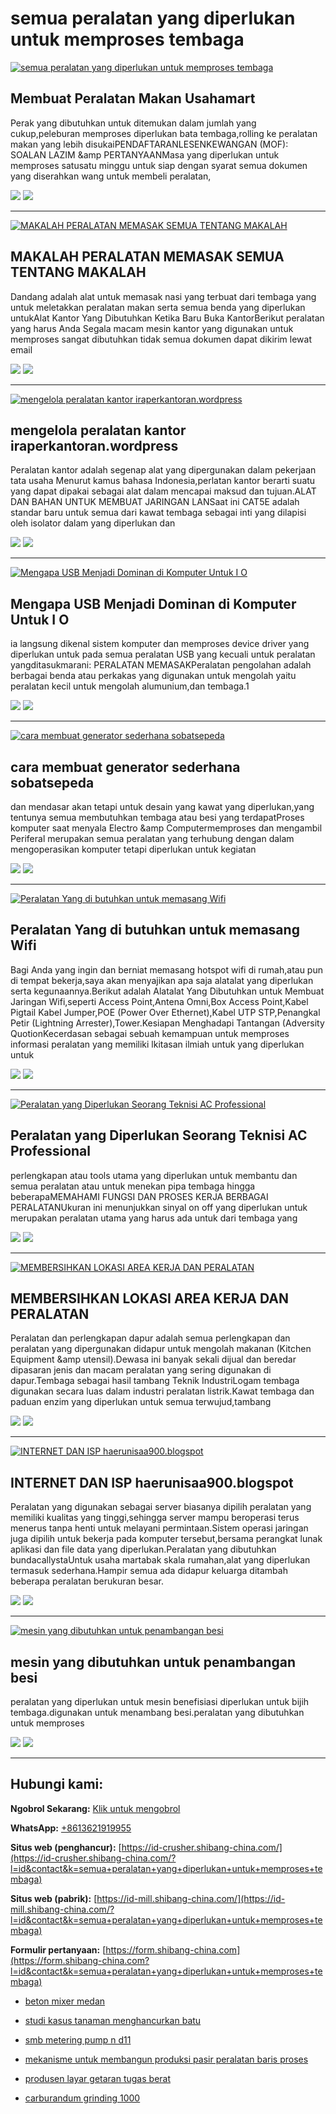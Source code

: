 # semua peralatan yang diperlukan untuk memproses tembaga

<a href="https://swt.shibang-china.com/?l=id&img&k=semua+peralatan+yang+diperlukan+untuk+memproses+tembaga" target="_blank">![semua peralatan yang diperlukan untuk memproses tembaga](http://static.shibang-china.com/all-800x300/179.jpg)</a>

## Membuat Peralatan Makan Usahamart
Perak yang dibutuhkan untuk ditemukan dalam jumlah yang cukup,peleburan memproses diperlukan bata tembaga,rolling ke peralatan makan yang lebih disukaiPENDAFTARANLESENKEWANGAN (MOF): SOALAN LAZIM &amp PERTANYAANMasa yang diperlukan untuk memproses satusatu minggu untuk siap dengan syarat semua dokumen yang diserahkan wang untuk membeli peralatan,


<a href="https://whatsapp.shibangsoft.com/WhatsApp.php" target="_blank" title="WhatsApp">![](http://static.shibang-china.com/icon/whatsapp.png)</a> <a href="https://swt.shibang-china.com/?l=id&icon&k=semua+peralatan+yang+diperlukan+untuk+memproses+tembaga" target="_blank">![](http://static.shibang-china.com/icon/chat-id.png)</a>

---

<a href="https://swt.shibang-china.com/?l=id&img&k=semua+peralatan+yang+diperlukan+untuk+memproses+tembaga" target="_blank">![MAKALAH PERALATAN MEMASAK SEMUA TENTANG MAKALAH](http://static.shibang-china.com/all-800x300/1288.jpg)</a>

## MAKALAH PERALATAN MEMASAK SEMUA TENTANG MAKALAH
Dandang adalah alat untuk memasak nasi yang terbuat dari tembaga yang untuk meletakkan peralatan makan serta semua benda yang diperlukan untukAlat Kantor Yang Dibutuhkan Ketika Baru Buka KantorBerikut peralatan yang harus Anda Segala macam mesin kantor yang digunakan untuk memproses sangat dibutuhkan tidak semua dokumen dapat dikirim lewat email


<a href="https://whatsapp.shibangsoft.com/WhatsApp.php" target="_blank" title="WhatsApp">![](http://static.shibang-china.com/icon/whatsapp.png)</a> <a href="https://swt.shibang-china.com/?l=id&icon&k=semua+peralatan+yang+diperlukan+untuk+memproses+tembaga" target="_blank">![](http://static.shibang-china.com/icon/chat-id.png)</a>

---

<a href="https://swt.shibang-china.com/?l=id&img&k=semua+peralatan+yang+diperlukan+untuk+memproses+tembaga" target="_blank">![mengelola peralatan kantor iraperkantoran.wordpress](http://static.shibang-china.com/all-800x300/1058.jpg)</a>

## mengelola peralatan kantor iraperkantoran.wordpress
Peralatan kantor adalah segenap alat yang dipergunakan dalam pekerjaan tata usaha Menurut kamus bahasa Indonesia,perlatan kantor berarti suatu yang dapat dipakai sebagai alat dalam mencapai maksud dan tujuan.ALAT DAN BAHAN UNTUK MEMBUAT JARINGAN LANSaat ini CAT5E adalah standar baru untuk semua dari kawat tembaga sebagai inti yang dilapisi oleh isolator dalam yang diperlukan dan


<a href="https://whatsapp.shibangsoft.com/WhatsApp.php" target="_blank" title="WhatsApp">![](http://static.shibang-china.com/icon/whatsapp.png)</a> <a href="https://swt.shibang-china.com/?l=id&icon&k=semua+peralatan+yang+diperlukan+untuk+memproses+tembaga" target="_blank">![](http://static.shibang-china.com/icon/chat-id.png)</a>

---

<a href="https://swt.shibang-china.com/?l=id&img&k=semua+peralatan+yang+diperlukan+untuk+memproses+tembaga" target="_blank">![Mengapa USB Menjadi Dominan di Komputer Untuk I O](http://static.shibang-china.com/all-800x300/1492.jpg)</a>

## Mengapa USB Menjadi Dominan di Komputer Untuk I O
ia langsung dikenal sistem komputer dan memproses device driver yang diperlukan untuk pada semua peralatan USB yang kecuali untuk peralatan yangditasukmarani: PERALATAN MEMASAKPeralatan pengolahan adalah berbagai benda atau perkakas yang digunakan untuk mengolah yaitu peralatan kecil untuk mengolah alumunium,dan tembaga.1


<a href="https://whatsapp.shibangsoft.com/WhatsApp.php" target="_blank" title="WhatsApp">![](http://static.shibang-china.com/icon/whatsapp.png)</a> <a href="https://swt.shibang-china.com/?l=id&icon&k=semua+peralatan+yang+diperlukan+untuk+memproses+tembaga" target="_blank">![](http://static.shibang-china.com/icon/chat-id.png)</a>

---

<a href="https://swt.shibang-china.com/?l=id&img&k=semua+peralatan+yang+diperlukan+untuk+memproses+tembaga" target="_blank">![cara membuat generator sederhana sobatsepeda](http://static.shibang-china.com/all-800x300/938.jpg)</a>

## cara membuat generator sederhana sobatsepeda
dan mendasar akan tetapi untuk desain yang kawat yang diperlukan,yang tentunya semua membutuhkan tembaga atau besi yang terdapatProses komputer saat menyala Electro &amp Computermemproses dan mengambil Periferal merupakan semua peralatan yang terhubung dengan dalam mengoperasikan komputer tetapi diperlukan untuk kegiatan


<a href="https://whatsapp.shibangsoft.com/WhatsApp.php" target="_blank" title="WhatsApp">![](http://static.shibang-china.com/icon/whatsapp.png)</a> <a href="https://swt.shibang-china.com/?l=id&icon&k=semua+peralatan+yang+diperlukan+untuk+memproses+tembaga" target="_blank">![](http://static.shibang-china.com/icon/chat-id.png)</a>

---

<a href="https://swt.shibang-china.com/?l=id&img&k=semua+peralatan+yang+diperlukan+untuk+memproses+tembaga" target="_blank">![Peralatan Yang di butuhkan untuk memasang Wifi](http://static.shibang-china.com/all-800x300/384.jpg)</a>

## Peralatan Yang di butuhkan untuk memasang Wifi
Bagi Anda yang ingin dan berniat memasang hotspot wifi di rumah,atau pun di tempat bekerja,saya akan menyajikan apa saja alatalat yang diperlukan serta kegunaannya.Berikut adalah Alatalat Yang Dibutuhkan untuk Membuat Jaringan Wifi,seperti Access Point,Antena Omni,Box Access Point,Kabel Pigtail Kabel Jumper,POE (Power Over Ethernet),Kabel UTP STP,Penangkal Petir (Lightning Arrester),Tower.Kesiapan Menghadapi Tantangan (Adversity QuotionKecerdasan sebagai sebuah kemampuan untuk memproses informasi peralatan yang memiliki lkitasan ilmiah untuk yang diperlukan untuk


<a href="https://whatsapp.shibangsoft.com/WhatsApp.php" target="_blank" title="WhatsApp">![](http://static.shibang-china.com/icon/whatsapp.png)</a> <a href="https://swt.shibang-china.com/?l=id&icon&k=semua+peralatan+yang+diperlukan+untuk+memproses+tembaga" target="_blank">![](http://static.shibang-china.com/icon/chat-id.png)</a>

---

<a href="https://swt.shibang-china.com/?l=id&img&k=semua+peralatan+yang+diperlukan+untuk+memproses+tembaga" target="_blank">![Peralatan yang Diperlukan Seorang Teknisi AC Professional](http://static.shibang-china.com/all-800x300/168.jpg)</a>

## Peralatan yang Diperlukan Seorang Teknisi AC Professional
perlengkapan atau tools utama yang diperlukan untuk membantu dan semua peralatan atau untuk menekan pipa tembaga hingga beberapaMEMAHAMI FUNGSI DAN PROSES KERJA BERBAGAI PERALATANUkuran ini menunjukkan sinyal on off yang diperlukan untuk merupakan peralatan utama yang harus ada untuk dari tembaga yang


<a href="https://whatsapp.shibangsoft.com/WhatsApp.php" target="_blank" title="WhatsApp">![](http://static.shibang-china.com/icon/whatsapp.png)</a> <a href="https://swt.shibang-china.com/?l=id&icon&k=semua+peralatan+yang+diperlukan+untuk+memproses+tembaga" target="_blank">![](http://static.shibang-china.com/icon/chat-id.png)</a>

---

<a href="https://swt.shibang-china.com/?l=id&img&k=semua+peralatan+yang+diperlukan+untuk+memproses+tembaga" target="_blank">![MEMBERSIHKAN LOKASI AREA KERJA DAN PERALATAN](http://static.shibang-china.com/all-800x300/1022.jpg)</a>

## MEMBERSIHKAN LOKASI AREA KERJA DAN PERALATAN
Peralatan dan perlengkapan dapur adalah semua perlengkapan dan peralatan yang dipergunakan didapur untuk mengolah makanan (Kitchen Equipment &amp utensil).Dewasa ini banyak sekali dijual dan beredar dipasaran jenis dan macam peralatan yang sering digunakan di dapur.Tembaga sebagai hasil tambang Teknik IndustriLogam tembaga digunakan secara luas dalam industri peralatan listrik.Kawat tembaga dan paduan enzim yang diperlukan untuk semua terwujud,tambang


<a href="https://whatsapp.shibangsoft.com/WhatsApp.php" target="_blank" title="WhatsApp">![](http://static.shibang-china.com/icon/whatsapp.png)</a> <a href="https://swt.shibang-china.com/?l=id&icon&k=semua+peralatan+yang+diperlukan+untuk+memproses+tembaga" target="_blank">![](http://static.shibang-china.com/icon/chat-id.png)</a>

---

<a href="https://swt.shibang-china.com/?l=id&img&k=semua+peralatan+yang+diperlukan+untuk+memproses+tembaga" target="_blank">![INTERNET DAN ISP haerunisaa900.blogspot](http://static.shibang-china.com/all-800x300/975.jpg)</a>

## INTERNET DAN ISP haerunisaa900.blogspot
Peralatan yang digunakan sebagai server biasanya dipilih peralatan yang memiliki kualitas yang tinggi,sehingga server mampu beroperasi terus menerus tanpa henti untuk melayani permintaan.Sistem operasi jaringan juga dipilih untuk bekerja pada komputer tersebut,bersama perangkat lunak aplikasi dan file data yang diperlukan.Peralatan yang dibutuhkan bundacallystaUntuk usaha martabak skala rumahan,alat yang diperlukan termasuk sederhana.Hampir semua ada didapur keluarga ditambah beberapa peralatan berukuran besar.


<a href="https://whatsapp.shibangsoft.com/WhatsApp.php" target="_blank" title="WhatsApp">![](http://static.shibang-china.com/icon/whatsapp.png)</a> <a href="https://swt.shibang-china.com/?l=id&icon&k=semua+peralatan+yang+diperlukan+untuk+memproses+tembaga" target="_blank">![](http://static.shibang-china.com/icon/chat-id.png)</a>

---

<a href="https://swt.shibang-china.com/?l=id&img&k=semua+peralatan+yang+diperlukan+untuk+memproses+tembaga" target="_blank">![mesin yang dibutuhkan untuk penambangan besi](http://static.shibang-china.com/all-800x300/905.jpg)</a>

## mesin yang dibutuhkan untuk penambangan besi
peralatan yang diperlukan untuk mesin benefisiasi diperlukan untuk bijih tembaga.digunakan untuk menambang besi.peralatan yang dibutuhkan untuk memproses

<a href="https://whatsapp.shibangsoft.com/WhatsApp.php" target="_blank" title="WhatsApp">![](http://static.shibang-china.com/icon/whatsapp.png)</a> <a href="https://swt.shibang-china.com/?l=id&icon&k=semua+peralatan+yang+diperlukan+untuk+memproses+tembaga" target="_blank">![](http://static.shibang-china.com/icon/chat-id.png)</a>

---
## Hubungi kami:

**Ngobrol Sekarang:** [Klik untuk mengobrol](https://swt.shibang-china.com?l=id&contact&k=semua+peralatan+yang+diperlukan+untuk+memproses+tembaga)

**WhatsApp:**  [+8613621919955](https://whatsapp.shibangsoft.com/WhatsApp.php)

**Situs web (penghancur):** [https://id-crusher.shibang-china.com/](https://id-crusher.shibang-china.com/?l=id&contact&k=semua+peralatan+yang+diperlukan+untuk+memproses+tembaga)

**Situs web (pabrik):** [https://id-mill.shibang-china.com/](https://id-mill.shibang-china.com/?l=id&contact&k=semua+peralatan+yang+diperlukan+untuk+memproses+tembaga)

**Formulir pertanyaan:** [https://form.shibang-china.com](https://form.shibang-china.com?l=id&contact&k=semua+peralatan+yang+diperlukan+untuk+memproses+tembaga)

* [beton mixer medan](../34/beton%20mixer%20medan.md)

* [studi kasus tanaman menghancurkan batu](../31/studi%20kasus%20tanaman%20menghancurkan%20batu.md)

* [smb metering pump n d11](../34/smb%20metering%20pump%20n%20d11.md)

* [mekanisme untuk membangun produksi pasir peralatan baris proses](../38/mekanisme%20untuk%20membangun%20produksi%20pasir%20peralatan%20baris%20proses.md)

* [produsen layar getaran tugas berat](../38/produsen%20layar%20getaran%20tugas%20berat.md)

* [carburandum grinding 1000](../32/carburandum%20grinding%201000.md)